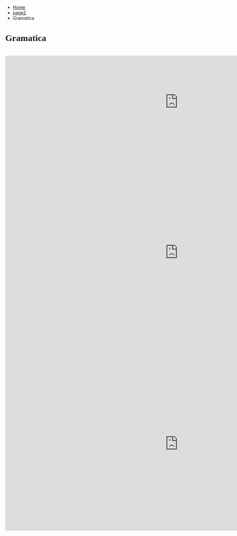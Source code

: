 

<ul class="breadcrumb">
  <li><a href="index.html">Home</a></li>
  <li><a href="Eschuca.html">page2</a></li>
  <li>Gramatica</li>
  </ul>

<html>
<body>

<h1 style="font-family:Cooper Black;"> Gramatica <h1>










<iframe src="https://h5p.org/h5p/embed/136158" width="1090" height="291" frameborder="0" allowfullscreen="allowfullscreen"></iframe><script src="https://h5p.org/sites/all/modules/h5p/library/js/h5p-resizer.js" charset="UTF-8"></script>


<iframe src="https://h5p.org/h5p/embed/151642" width="1090" height="660" frameborder="0" allowfullscreen="allowfullscreen"></iframe><script src="https://h5p.org/sites/all/modules/h5p/library/js/h5p-resizer.js" charset="UTF-8"></script>

<iframe src="https://h5p.org/h5p/embed/165917" width="1090" height="548" frameborder="0" allowfullscreen="allowfullscreen"></iframe><script src="https://h5p.org/sites/all/modules/h5p/library/js/h5p-resizer.js" charset="UTF-8"></script>
